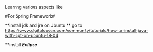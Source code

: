Learnng various aspects like

#For Spring Framework#

**install jdk and jre on Ubuntu **
  go to https://www.digitalocean.com/community/tutorials/how-to-install-java-with-apt-on-ubuntu-18-04

**install **_Eclipse_**

